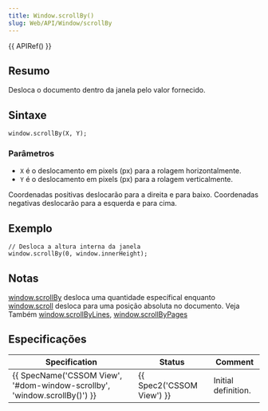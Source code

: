 ```yaml
---
title: Window.scrollBy()
slug: Web/API/Window/scrollBy
---
```

{{ APIRef() }}

## Resumo

Desloca o documento dentro da janela pelo valor fornecido.

## Sintaxe

```
window.scrollBy(X, Y);
```

### Parâmetros

- `X` é o deslocamento em pixels (px) para a rolagem horizontalmente.
- `Y` é o deslocamento em pixels (px) para a rolagem verticalmente.

Coordenadas positivas deslocarão para a direita e para baixo. Coordenadas negativas deslocarão para a esquerda e para cima.

## Exemplo

```
// Desloca a altura interna da janela
window.scrollBy(0, window.innerHeight);
```

## Notas

[window.scrollBy](/pt-BR/docs/DOM/Window.scrollBy) desloca uma quantidade específical enquanto [window.scroll](/pt-BR/docs/DOM/Window.scroll) desloca para uma posição absoluta no documento. Veja Também [window.scrollByLines](/pt-BR/docs/DOM/Window.scrollByLines), [window.scrollByPages](/pt-BR/docs/DOM/Window.scrollByPages)

## Especificações

| Specification                                                                                    | Status                           | Comment             |
| ------------------------------------------------------------------------------------------------ | -------------------------------- | ------------------- |
| {{ SpecName('CSSOM View', '#dom-window-scrollby', 'window.scrollBy()') }} | {{ Spec2('CSSOM View') }} | Initial definition. |
